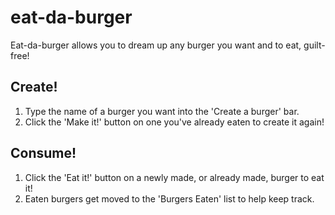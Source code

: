 # eat-da-burger

Eat-da-burger allows you to dream up any burger you want and to eat, guilt-free!





## Create!

1. Type the name of a burger you want into the 'Create a burger' bar.
2. Click the 'Make it!' button on one you've already eaten to create it again!



## Consume!

1. Click the 'Eat it!' button on a newly made, or already made, burger to eat it!
2. Eaten burgers get moved to the 'Burgers Eaten' list to help keep track.